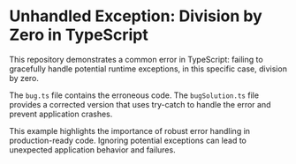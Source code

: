 # Unhandled Exception: Division by Zero in TypeScript

This repository demonstrates a common error in TypeScript: failing to gracefully handle potential runtime exceptions, in this specific case, division by zero.

The `bug.ts` file contains the erroneous code. The `bugSolution.ts` file provides a corrected version that uses try-catch to handle the error and prevent application crashes.

This example highlights the importance of robust error handling in production-ready code.  Ignoring potential exceptions can lead to unexpected application behavior and failures.